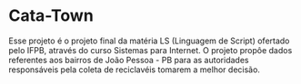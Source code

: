 # Cata-Town
 Esse projeto é o projeto final da matéria LS (Linguagem de Script) ofertado pelo IFPB, através do curso Sistemas para Internet. O projeto propôe dados referentes aos bairros de João Pessoa - PB para as autoridades responsáveis pela coleta de reciclavéis tomarem a melhor decisão.
